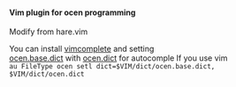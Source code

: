#### Vim plugin for ocen programming

Modify from hare.vim

You can install [vimcomplete](https://github.com/girishji/vimcomplete) and setting  
[ocen.base.dict](https://github.com/Angluca/AcVim/blob/master/vimfiles/dict/ocen.base.dict) with 
[ocen.dict](https://github.com/Angluca/AcVim/blob/master/vimfiles/dict/ocen.dict)
for autocomple If you use vim  
```au FileType ocen setl dict=$VIM/dict/ocen.base.dict, $VIM/dict/ocen.dict```
